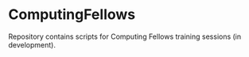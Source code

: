 # ComputingFellows

Repository contains scripts for Computing Fellows training sessions (in development).
